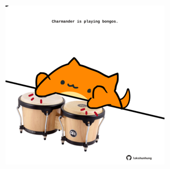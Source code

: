 <!-- built at 24/12/2023, 17:00:46 UTC -->
<p align="center">
  <img width="500" height="500" src="./ReadmeImage.svg">
</p>
